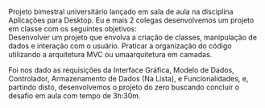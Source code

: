 Projeto bimestral universitário lançado em sala de aula na disciplina Aplicações para Desktop. Eu e mais 2 colegas desenvolvemos um projeto em classe com os seguintes objetivos:  
Desenvolver um projeto que envolva a criação de classes, manipulação de dados e interação com o usuário.
Praticar a organização do código utilizando a arquitetura MVC ou umaarquitetura em camadas. 

Foi nos dado as requisições da Interface Gráfica, Modelo de Dados, Controlador, Armazenamento de Dados (Na Lista), e Funcionalidades, e, partindo disto, desenvolvemos o projeto do zero buscando concluir o desafio em aula com tempo de 3h:30m.
